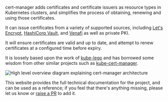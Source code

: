 cert-manager adds certificates and certificate issuers as resource types in
Kubernetes clusters, and simplifies the process of obtaining, renewing and using
those certificates.

It can issue certificates from a variety of supported sources, including
[Let's Encrypt](https://letsencrypt.org),
[HashiCorp Vault](https://www.vaultproject.io), and
[Venafi](https://www.venafi.com/) as well as private PKI.

It will ensure certificates are valid and up to date, and attempt to renew
certificates at a configured time before expiry.

It is loosely based upon the work of
[kube-lego](https://github.com/jetstack/kube-lego) and has borrowed some wisdom
from other similar projects such as
[kube-cert-manager](https://github.com/PalmStoneGames/kube-cert-manager).

![High level overview diagram explaining cert-manager architecture](/images/high-level-overview.svg)

This website provides the full technical documentation for the project, and can
be used as a reference; if you feel that there's anything missing, please let us
know or [raise a PR](https://github.com/cert-manager/website/pulls) to add it.
